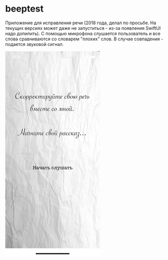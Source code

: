 # beeptest
Приложение для исправления речи (2018 года, делал по просьбе. На текущих версиях может даже не запуститься - из-за появления SwiftUI надо допилить). С помощью микрофона слушается пользователь и все слова сравниваются со словарем "плохих" слов. В случае совпадения - подается звуковой сигнал.

<img src="https://github.com/kit228/beeptest/blob/main/ScrennShot.png" width="300px" height="auto">
